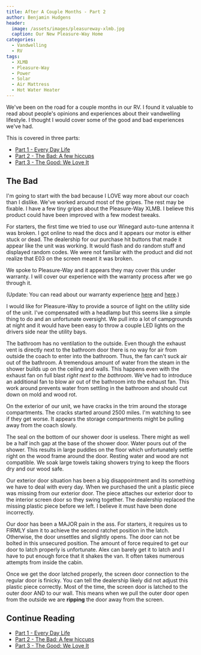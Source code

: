 ```yaml
---
title: After A Couple Months - Part 2
author: Benjamin Hudgens
header:
  image: /assets/images/pleasureway-xlmb.jpg
  caption: Our New Pleasure-Way Home
categories:
  - Vandwelling
  - RV
tags:
  - XLMB
  - Pleasure-Way
  - Power
  - Solar
  - Air Mattress
  - Hot Water Heater
---
```


We've been on the road for a couple months in our RV.  I found it valuable to read about people's opinions and experiences about their vandwelling lifestyle.  I thought I would cover some of the good and bad experiences we've had.  

This is covered in three parts:

- [Part 1 - Every Day Life](http://chasingsixty.com/vandwelling/rv/Two-Months-In-Pleasure-Way-XLMB-Part-1/)
- [Part 2 - The Bad: A few hiccups](http://chasingsixty.com/vandwelling/rv/Two-Months-In-Pleasure-Way-XLMB-Part-2/)
- [Part 3 - The Good: We Love It](http://chasingsixty.com/vandwelling/rv/Two-Months-In-Pleasure-Way-XLMB-Part-3/)

## The Bad

I'm going to start with the bad because I LOVE way more about our coach than I dislike.  We've worked around most of the gripes.  The rest may be fixable.  I have a few tiny gripes about the Pleasure-Way XLMB.  I believe this product could have been improved with a few modest tweaks.  

For starters, the first time we tried to use our Winegard auto-tune antenna it was broken.  I got online to read the docs and it appears our motor is either stuck or dead.  The dealership for our purchase hit buttons that made it appear like the unit was working.  It would flash and do random stuff and displayed random codes.  We were not familiar with the product and did not realize that E03 on the screen meant it was broken.  

We spoke to Pleasure-Way and it appears they may cover this under warranty.  I will cover our experience with the warranty process after we go through it.

(Update: You can read about our warranty experience [here](asdf.com) and [here](asdf.com).)

I would like for Pleasure-Way to provide a source of light on the utility side of the unit.  I've compensated with a headlamp but this seems like a simple thing to do and an unfortunate oversight.  We pull into a lot of campgrounds at night and it would have been easy to throw a couple LED lights on the drivers side near the utility bays.  

The bathroom has no ventilation to the outside.  Even though the exhaust vent is directly next to the bathroom door there is no way for air from outside the coach to enter into the bathroom.  Thus, the fan can't suck air out of the bathroom.  A tremendous amount of water from the steam in the shower builds up on the ceiling and walls.  This happens even with the exhaust fan on full blast _right next to the bathroom_.  We've had to introduce an additional fan to blow air out of the bathroom into the exhaust fan.  This work around prevents water from settling in the bathroom and should cut down on mold and wood rot.  

On the exterior of our unit, we have cracks in the trim around the storage compartments.  The cracks started around 2500 miles. I'm watching to see if they get worse.  It appears the storage compartments might be pulling away from the coach slowly.  

The seal on the bottom of our shower door is useless.  There might as well be a half inch gap at the base of the shower door.  Water pours out of the shower.  This results in large puddles on the floor which unfortunately settle right on the wood frame around the door.  Resting water and wood are not compatible.  We soak large towels taking showers trying to keep the floors dry and our wood safe.

Our exterior door situation has been a big disappointment and its something we have to deal with every day. When we purchased the unit a plastic piece was missing from our exterior door.  The piece attaches our exterior door to the interior screen door so they swing together.  The dealership replaced the missing plastic piece before we left.  I believe it must have been done incorrectly.  

Our door has been a MAJOR pain in the ass.  For starters, it requires us to FIRMLY slam it to achieve the second ratchet position in the latch.  Otherwise, the door unsettles and slightly opens.  The door can not be bolted in this unsecured position.  The amount of force required to get our door to latch properly is unfortunate.  Alex can barely get it to latch and I have to put enough force that it shakes the van.  It often takes numerous attempts from inside the cabin.

Once we get the door latched properly, the screen door connection to the regular door is finicky.  You can tell the dealership likely did not adjust this plastic piece correctly.  Most of the time, the screen door is latched to the outer door AND to our wall.  This means when we pull the outer door open from the outside we are **ripping** the door away from the screen.  

## Continue Reading

- [Part 1 - Every Day Life](http://chasingsixty.com/vandwelling/rv/Two-Months-In-Pleasure-Way-XLMB-Part-1/)
- [Part 2 - The Bad: A few hiccups](http://chasingsixty.com/vandwelling/rv/Two-Months-In-Pleasure-Way-XLMB-Part-2/)
- [Part 3 - The Good: We Love It](http://chasingsixty.com/vandwelling/rv/Two-Months-In-Pleasure-Way-XLMB-Part-3/)

